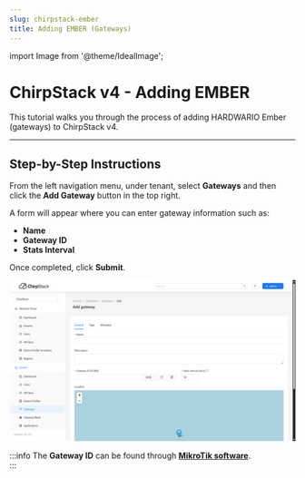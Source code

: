 ```yaml
---
slug: chirpstack-ember
title: Adding EMBER (Gateways)
---
```


import Image from '@theme/IdealImage';

# ChirpStack v4 - Adding EMBER

This tutorial walks you through the process of adding HARDWARIO Ember (gateways) to ChirpStack v4.

---

## Step-by-Step Instructions

From the left navigation menu, under tenant, select **Gateways** and then click the **Add Gateway** button in the top right.  

A form will appear where you can enter gateway information such as:  
- **Name**  
- **Gateway ID**  
- **Stats Interval**  

Once completed, click **Submit**.  

![ChirStack v4 - Gateways](chirpstack-tutorial-1.png)

:::info
The **Gateway ID** can be found through **[MikroTik software](/ember/mikrotik/gateway-configuration#c-link-lora-device-to-the-new-server)**.  
:::